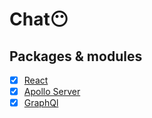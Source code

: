 # Chat😶

## Packages & modules

- [x] [React](google)
- [x] [Apollo Server](google)
- [x] [GraphQl](google)

